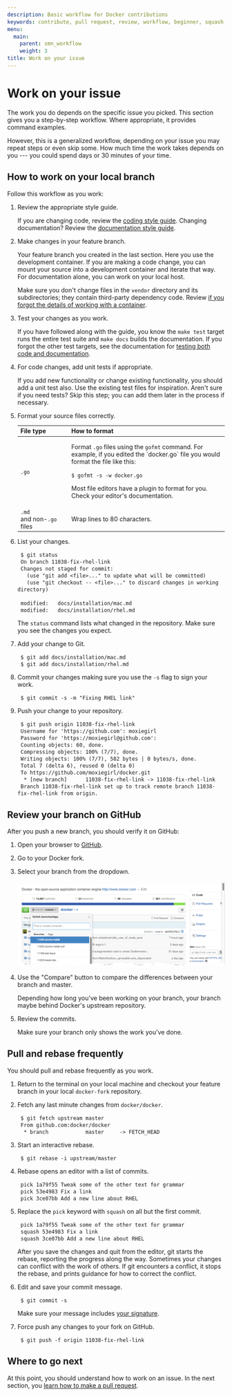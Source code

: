 ```yaml
---
description: Basic workflow for Docker contributions
keywords: contribute, pull request, review, workflow, beginner, squash,  commit
menu:
  main:
    parent: smn_workflow
    weight: 3
title: Work on your issue
---
```


# Work on your issue

The work you do depends on the specific issue you picked.
This section gives you a step-by-step workflow. Where appropriate, it provides
command examples.

However, this is a generalized workflow, depending on your issue you may repeat
steps or even skip some. How much time the work takes depends on you --- you
could spend days or 30 minutes of your time.

## How to work on your local branch

Follow this workflow as you work:

1. Review the appropriate style guide.

    If you are changing code, review the <a href="/opensource/workflow/coding-style/"
    target="_blank">coding style guide</a>. Changing documentation? Review the
    <a href="/opensource/doc-style/" target="_blank">documentation style guide</a>.

2. Make changes in your feature branch.

    Your feature branch you created in the last section. Here you use the
    development container. If you are making a code change, you can mount your
    source into a development container and iterate that way. For documentation
    alone, you can work on your local host.

    Make sure you don't change files in the `vendor` directory and its
    subdirectories; they contain third-party dependency code. Review <a
    href="/opensource/project/set-up-dev-env/" target="_blank">if you forgot the details of
    working with a container</a>.


3. Test your changes as you work.

    If you have followed along with the guide, you know the `make test` target
    runs the entire test suite and `make docs` builds the documentation. If you
    forgot the other test targets, see the documentation for <a
    href="/opensource/project/test-and-docs/" target="_blank">testing both code and
    documentation</a>.  

4. For code changes, add unit tests if appropriate.

    If you add new functionality or change existing functionality, you should
    add a unit test also. Use the existing test files for inspiration. Aren't
    sure if you need tests? Skip this step; you can add them later in the
    process if necessary.

5. Format your source files correctly.

    <table>
      <thead>
      <tr>
        <th>File type</th>
        <th>How to format</th>
      </tr>
      </thead>
      <tbody>
      <tr>
        <td><code>.go</code></td>
        <td>
            <p>
            Format <code>.go</code> files using the <code>gofmt</code> command.
            For example, if you edited the `docker.go` file you would format the file
            like this:
            </p>
            <p><code>$ gofmt -s -w docker.go</code></p>
            <p>
            Most file editors have a plugin to format for you. Check your editor's
            documentation.
            </p>
        </td>
      </tr>
      <tr>
        <td style="white-space: nowrap"><code>.md</code> and non-<code>.go</code> files</td>
        <td>Wrap lines to 80 characters.</td>
      </tr>
      </tbody>
    </table>

6. List your changes.

        $ git status
        On branch 11038-fix-rhel-link
        Changes not staged for commit:
          (use "git add <file>..." to update what will be committed)
          (use "git checkout -- <file>..." to discard changes in working directory)

        modified:   docs/installation/mac.md
        modified:   docs/installation/rhel.md

    The `status` command lists what changed in the repository. Make sure you see
    the changes you expect.

7. Add your change to Git.

        $ git add docs/installation/mac.md
        $ git add docs/installation/rhel.md


8. Commit your changes making sure you use the `-s` flag to sign your work.

        $ git commit -s -m "Fixing RHEL link"

9. Push your change to your repository.

        $ git push origin 11038-fix-rhel-link
        Username for 'https://github.com': moxiegirl
        Password for 'https://moxiegirl@github.com':
        Counting objects: 60, done.
        Compressing objects: 100% (7/7), done.
        Writing objects: 100% (7/7), 582 bytes | 0 bytes/s, done.
        Total 7 (delta 6), reused 0 (delta 0)
        To https://github.com/moxiegirl/docker.git
         * [new branch]      11038-fix-rhel-link -> 11038-fix-rhel-link
        Branch 11038-fix-rhel-link set up to track remote branch 11038-fix-rhel-link from origin.

## Review your branch on GitHub

After you push a new branch, you should verify it on GitHub:

1. Open your browser to <a href="https://github.com" target="_blank">GitHub</a>.

2. Go to your Docker fork.

3. Select your branch from the dropdown.

	![Find branch](images/locate_branch.png)

4. Use the "Compare" button to compare the differences between your branch and master.

	 Depending how long you've been working on your branch, your branch maybe
	 behind Docker's upstream repository.

5. Review the commits.

	 Make sure your branch only shows the work you've done.

## Pull and rebase frequently

You should pull and rebase frequently as you work.  

1. Return to the terminal on your local machine and checkout your
    feature branch in your local `docker-fork` repository.   

2. Fetch any last minute changes from `docker/docker`.

        $ git fetch upstream master
        From github.com:docker/docker
         * branch            master     -> FETCH_HEAD

3. Start an interactive rebase.

        $ git rebase -i upstream/master

4. Rebase opens an editor with a list of commits.

        pick 1a79f55 Tweak some of the other text for grammar
        pick 53e4983 Fix a link
        pick 3ce07bb Add a new line about RHEL

5. Replace the `pick` keyword with `squash` on all but the first commit.

        pick 1a79f55 Tweak some of the other text for grammar
        squash 53e4983 Fix a link
        squash 3ce07bb Add a new line about RHEL

    After you save the changes and quit from the editor, git starts
    the rebase, reporting the progress along the way. Sometimes
    your changes can conflict with the work of others. If git
    encounters a conflict, it stops the rebase, and prints guidance
    for how to correct the conflict.

6. Edit and save your commit message.

        $ git commit -s

    Make sure your message includes <a href="/opensource/project/set-up-git/" target="_blank">your signature</a>.

7. Force push any changes to your fork on GitHub.

        $ git push -f origin 11038-fix-rhel-link


## Where to go next

At this point, you should understand how to work on an issue. In the next
section, you [learn how to make a pull request](create-pr.md).